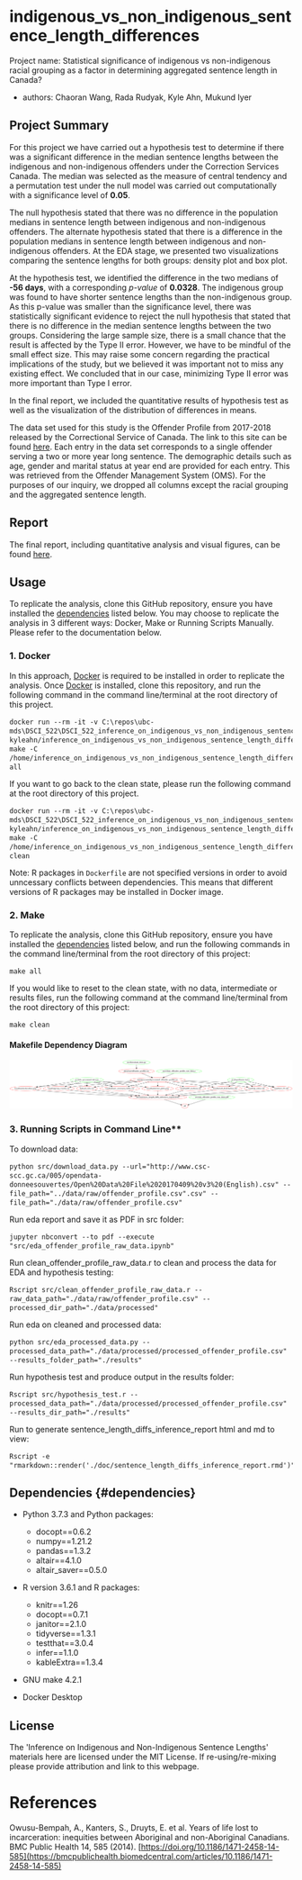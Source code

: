 # indigenous_vs_non_indigenous_sentence_length_differences

Project name: Statistical significance of indigenous vs non-indigenous racial grouping as a factor in determining aggregated sentence length in Canada?

-   authors: Chaoran Wang, Rada Rudyak, Kyle Ahn, Mukund Iyer

## Project Summary

For this project we have carried out a hypothesis test to determine if there was a significant difference in the median sentence lengths between the indigenous and non-indigenous offenders under the Correction Services Canada. The median was selected as the measure of central tendency and a permutation test under the null model was carried out computationally with a significance level of **0.05**.

The null hypothesis stated that there was no difference in the population medians in sentence length between indigenous and non-indigenous offenders. The alternate hypothesis stated that there is a difference in the population medians in sentence length between indigenous and non-indigenous offenders. At the EDA stage, we presented two visualizations comparing the sentence lengths for both groups: density plot and box plot.

At the hypothesis test, we identified the difference in the two medians of **-56 days**, with a corresponding *p-value* of **0.0328**. The indigenous group was found to have shorter sentence lengths than the non-indigenous group. As this p-value was smaller than the significance level, there was statistically significant evidence to reject the null hypothesis that stated that there is no difference in the median sentence lengths between the two groups. Considering the large sample size, there is a small chance that the result is affected by the Type II error. However, we have to be mindful of the small effect size. This may raise some concern regarding the practical implications of the study, but we believed it was important not to miss any existing effect. We concluded that in our case, minimizing Type II error was more important than Type I error.

In the final report, we included the quantitative results of hypothesis test as well as the visualization of the distribution of differences in means.

The data set used for this study is the Offender Profile from 2017-2018 released by the Correctional Service of Canada. The link to this site can be found [here](https://open.canada.ca/data/en/dataset/844ff1e3-e137-41be-9ebe-6bd9843c1a53). Each entry in the data set corresponds to a single offender serving a two or more year long sentence. The demographic details such as age, gender and marital status at year end are provided for each entry. This was retrieved from the Offender Management System (OMS). For the purposes of our inquiry, we dropped all columns except the racial grouping and the aggregated sentence length.

## Report

The final report, including quantitative analysis and visual figures, can be found [here](https://htmlpreview.github.io/?https://github.com/UBC-MDS/DSCI_522_inference_on_indigenous_vs_non_indigenous_sentence_length_differences/blob/main/doc/sentence_length_diffs_inference_report.html).

## Usage
To replicate the analysis, clone this GitHub repository, ensure you have installed the [dependencies](#dependencies) listed below.
You may choose to replicate the analysis in 3 different ways: Docker, Make or Running Scripts Manually.
Please refer to the documentation below.

### 1. Docker
In this approach, [Docker](https://www.docker.com/get-started) is required to be installed in order to replicate the analysis. Once [Docker](https://www.docker.com/get-started) is installed, clone this repository, and run the following command in the command line/terminal at the root directory of this project.

    docker run --rm -it -v C:\repos\ubc-mds\DSCI_522\DSCI_522_inference_on_indigenous_vs_non_indigenous_sentence_length_differences:/home/inference_on_indigenous_vs_non_indigenous_sentence_length_differences kyleahn/inference_on_indigenous_vs_non_indigenous_sentence_length_differences make -C /home/inference_on_indigenous_vs_non_indigenous_sentence_length_differences all

If you want to go back to the clean state, please run the following command at the root directory of this project.

    docker run --rm -it -v C:\repos\ubc-mds\DSCI_522\DSCI_522_inference_on_indigenous_vs_non_indigenous_sentence_length_differences:/home/inference_on_indigenous_vs_non_indigenous_sentence_length_differences kyleahn/inference_on_indigenous_vs_non_indigenous_sentence_length_differences make -C /home/inference_on_indigenous_vs_non_indigenous_sentence_length_differences clean

Note: R packages in `Dockerfile` are not specified versions in order to avoid unncessary conflicts between dependencies. This means that different versions of R packages may be installed in Docker image. 
### 2. Make
To replicate the analysis, clone this GitHub repository, ensure you have installed the [dependencies](#dependencies) listed below, and run the following commands in the command line/terminal from the root directory of this project:

    make all

If you would like to reset to the clean state, with no data, intermediate or results files, run the following command at the command line/terminal from the root directory of this project:

    make clean

#### Makefile Dependency Diagram 
![](./Makefile.png)


### 3. Running Scripts in Command Line**

To download data:

    python src/download_data.py --url="http://www.csc-scc.gc.ca/005/opendata-donneesouvertes/Open%20Data%20File%2020170409%20v3%20(English).csv" --file_path="../data/raw/offender_profile.csv".csv" --file_path="./data/raw/offender_profile.csv"

Run eda report and save it as PDF in src folder:

    jupyter nbconvert --to pdf --execute "src/eda_offender_profile_raw_data.ipynb"

Run clean_offender_profile_raw_data.r to clean and process the data for EDA and hypothesis testing:

    Rscript src/clean_offender_profile_raw_data.r --raw_data_path="./data/raw/offender_profile.csv" --processed_dir_path="./data/processed"

Run eda on cleaned and processed data:

    python src/eda_processed_data.py --processed_data_path="./data/processed/processed_offender_profile.csv" --results_folder_path="./results"

Run hypothesis test and produce output in the results folder:

    Rscript src/hypothesis_test.r --processed_data_path="./data/processed/processed_offender_profile.csv" --results_dir_path="./results"

Run to generate sentence_length_diffs_inference_report html and md to view:

    Rscript -e "rmarkdown::render('./doc/sentence_length_diffs_inference_report.rmd')"
    

## Dependencies {#dependencies}

-   Python 3.7.3 and Python packages:

    -   docopt==0.6.2
    -   numpy==1.21.2
    -   pandas==1.3.2
    -   altair==4.1.0
    -   altair_saver==0.5.0

-   R version 3.6.1 and R packages:

    -   knitr==1.26
    -   docopt==0.7.1
    -   janitor==2.1.0
    -   tidyverse==1.3.1
    -   testthat==3.0.4
    -   infer==1.1.0
    -   kableExtra==1.3.4

-   GNU make 4.2.1
-   Docker Desktop

## License

The 'Inference on Indigenous and Non-Indigenous Sentence Lengths' materials here are licensed under the MIT License. If re-using/re-mixing please provide attribution and link to this webpage.

# References

Owusu-Bempah, A., Kanters, S., Druyts, E. et al. Years of life lost to incarceration: inequities between Aboriginal and non-Aboriginal Canadians. BMC Public Health 14, 585 (2014). [https://doi.org/10.1186/1471-2458-14-585](https://bmcpublichealth.biomedcentral.com/articles/10.1186/1471-2458-14-585)
